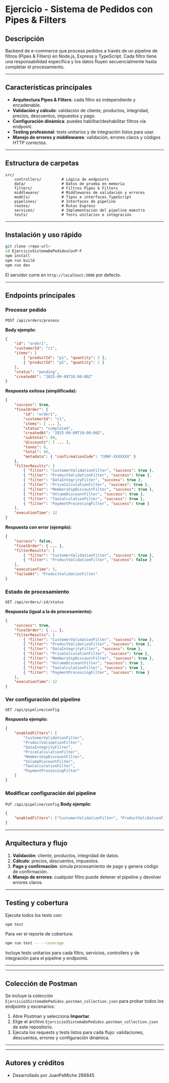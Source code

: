 # Ejercicio - Sistema de Pedidos con Pipes & Filters

## Descripción
Backend de e-commerce que procesa pedidos a través de un pipeline de filtros (Pipes & Filters) en Node.js, Express y TypeScript. Cada filtro tiene una responsabilidad específica y los datos fluyen secuencialmente hasta completar el procesamiento.

---

## Características principales
- **Arquitectura Pipes & Filters**: cada filtro es independiente y encadenable.
- **Validación y cálculo**: validación de cliente, productos, integridad, precios, descuentos, impuestos y pago.
- **Configuración dinámica**: puedes habilitar/deshabilitar filtros vía endpoint.
- **Testing profesional**: tests unitarios y de integración listos para usar.
- **Manejo de errores y middlewares**: validación, errores claros y códigos HTTP correctos.

---

## Estructura de carpetas

```
src/
	controllers/         # Lógica de endpoints
	data/                # Datos de prueba en memoria
	filters/             # Filtros Pipes & Filters
	middleware/          # Middlewares de validación y errores
	models/              # Tipos e interfaces TypeScript
	pipelines/           # Interfaces de pipeline
	routes/              # Rutas Express
	services/            # Implementación del pipeline maestro
	tests/               # Tests unitarios e integración
```

---

## Instalación y uso rápido

```bash
git clone <repo-url>
cd EjercicioSistemaDePedidosConP-F
npm install
npm run build
npm run dev
```

El servidor corre en `http://localhost:3000` por defecto.

---

## Endpoints principales

### Procesar pedido
`POST /api/orders/process`

**Body ejemplo:**
```json
{
	"id": "order1",
	"customerId": "c1",
	"items": [
		{ "productId": "p1", "quantity": 2 },
		{ "productId": "p2", "quantity": 1 }
	],
	"status": "pending",
	"createdAt": "2025-09-09T10:00:00Z"
}
```

**Respuesta exitosa (simplificada):**
```json
{
	"success": true,
	"finalOrder": {
		"id": "order1",
		"customerId": "c1",
		"items": [ ... ],
		"status": "completed",
		"createdAt": "2025-09-09T10:00:00Z",
		"subtotal": 60,
		"discounts": [ ... ],
		"taxes": 6,
		"total": 66,
		"metadata": { "confirmationCode": "CONF-XXXXXXX" }
	},
	"filterResults": [
		{ "filter": "CustomerValidationFilter", "success": true },
		{ "filter": "ProductValidationFilter", "success": true },
		{ "filter": "DataIntegrityFilter", "success": true },
		{ "filter": "PriceCalculationFilter", "success": true },
		{ "filter": "MembershipDiscountFilter", "success": true },
		{ "filter": "VolumeDiscountFilter", "success": true },
		{ "filter": "TaxCalculationFilter", "success": true },
		{ "filter": "PaymentProcessingFilter", "success": true }
	],
	"executionTime": 12
}
```

**Respuesta con error (ejemplo):**
```json
{
	"success": false,
	"finalOrder": { ... },
	"filterResults": [
		{ "filter": "CustomerValidationFilter", "success": true },
		{ "filter": "ProductValidationFilter", "success": false }
	],
	"executionTime": 5,
	"failedAt": "ProductValidationFilter"
}
```

### Estado de procesamiento
`GET /api/orders/:id/status`

**Respuesta (igual a la de procesamiento):**
```json
{
	"success": true,
	"finalOrder": { ... },
	"filterResults": [
		{ "filter": "CustomerValidationFilter", "success": true },
		{ "filter": "ProductValidationFilter", "success": true },
		{ "filter": "DataIntegrityFilter", "success": true },
		{ "filter": "PriceCalculationFilter", "success": true },
		{ "filter": "MembershipDiscountFilter", "success": true },
		{ "filter": "VolumeDiscountFilter", "success": true },
		{ "filter": "TaxCalculationFilter", "success": true },
		{ "filter": "PaymentProcessingFilter", "success": true }
	],
	"executionTime": 12
}
```

### Ver configuración del pipeline
`GET /api/pipeline/config`

**Respuesta ejemplo:**
```json
{
	"enabledFilters": [
		"CustomerValidationFilter",
		"ProductValidationFilter",
		"DataIntegrityFilter",
		"PriceCalculationFilter",
		"MembershipDiscountFilter",
		"VolumeDiscountFilter",
		"TaxCalculationFilter",
		"PaymentProcessingFilter"
	]
}
```

### Modificar configuración del pipeline
`PUT /api/pipeline/config`
**Body ejemplo:**
```json
{
	"enabledFilters": ["CustomerValidationFilter", "ProductValidationFilter", ...]
}
```

---

## Arquitectura y flujo

1. **Validación**: cliente, productos, integridad de datos.
2. **Cálculo**: precios, descuentos, impuestos.
3. **Pago y confirmación**: simula procesamiento de pago y genera código de confirmación.
4. **Manejo de errores**: cualquier filtro puede detener el pipeline y devolver errores claros.

---


## Testing y cobertura

Ejecuta todos los tests con:
```bash
npm test
```

Para ver el reporte de cobertura:
```bash
npm run test -- --coverage
```
Incluye tests unitarios para cada filtro, servicios, controllers y de integración para el pipeline y endpoints.

---


---

## Colección de Postman

Se incluye la colección `Ejercicio3SistemaDePedidos.postman_collection.json` para probar todos los endpoints y escenarios:

1. Abre Postman y selecciona **Importar**.
2. Elige el archivo `Ejercicio3SistemaDePedidos.postman_collection.json` de este repositorio.
3. Ejecuta los requests y tests listos para cada flujo: validaciones, descuentos, errores y configuración dinámica.

---

---

## Autores y créditos
- Desarrollado por JuanPeMiche 286845
